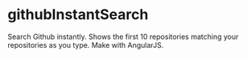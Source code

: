 # githubInstantSearch
Search Github instantly. Shows the first 10 repositories matching your repositories as you type. Make with AngularJS.
